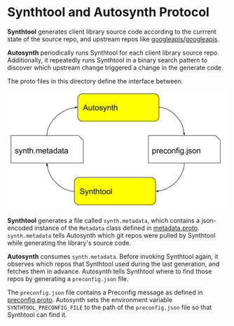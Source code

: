 # Synthtool and Autosynth Protocol

**Synthtool** generates client library source code according to the currrent
state of the source repo, and upstream repos like 
[googleapis/googleapis](https://github.com/googleapis/googleapis).

**Autosynth** periodically runs Synthtool for each client library source repo.
Additionally, it repeatedly runs Synthtool in a binary search pattern to
discover which upstream change triggered a change in the generate code.

The proto files in this directory define the interface between.

![Diagram of Synthtool and Autosynth](./diagram.png)

**Synthtool** generates a file called `synth.metadata`, which contains a
json-encoded instance of the `Metadata` class defined in [metadata.proto](./metadata.proto).  `synth.metadata` tells Autosynth which git repos were pulled
by Synthtool while generating the library's source code.

**Autosynth** consumes `synth.metadata`.  Before invoking Synthtool again, it
observes which repos that Synthtool used during the last generation, and
fetches them in advance.  Autosynth tells Synthtool where to find those repos
by generating a `preconfig.json` file.  

The `preconfig.json` file contains a Preconfig message as defined in
[preconfig.proto](./preconfig.proto).  Autosynth sets the environment variable
`SYNTHTOOL_PRECONFIG_FILE` to the path of the `preconfig.json` file so that
Synthtool can find it.